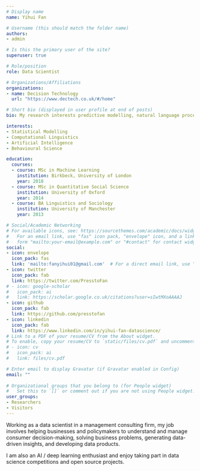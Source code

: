 ```yaml
---
# Display name
name: Yihui Fan

# Username (this should match the folder name)
authors:
- admin

# Is this the primary user of the site?
superuser: true

# Role/position
role: Data Scientist

# Organizations/Affiliations
organizations:
- name: Decision Technology
  url: "https://www.dectech.co.uk/#/home"

# Short bio (displayed in user profile at end of posts)
bio: My research interests predictive modelling, natural language processing and data visualisation.

interests:
- Statistical Modelling
- Computational Linguistics
- Artificial Intelligence
- Behavioural Science

education:
  courses:
  - course: MSc in Machine Learning
    institution: Birkbeck, University of London
    year: 2018
  - course: MSc in Quantitative Social Science
    institution: University of Oxford
    year: 2014
  - course: BA Linguistics and Sociology 
    institution: University of Manchester
    year: 2013

# Social/Academic Networking
# For available icons, see: https://sourcethemes.com/academic/docs/widgets/#icons
#   For an email link, use "fas" icon pack, "envelope" icon, and a link in the
#   form "mailto:your-email@example.com" or "#contact" for contact widget.
social:
- icon: envelope
  icon_pack: fas
  link: 'mailto:fanyihui01@gmail.com'  # For a direct email link, use "mailto:test@example.org".
- icon: twitter
  icon_pack: fab
  link: https://twitter.com/PresstoFan
# - icon: google-scholar
#   icon_pack: ai
#   link: https://scholar.google.co.uk/citations?user=sIwtMXoAAAAJ
- icon: github
  icon_pack: fab
  link: https://github.com/presstofan
- icon: linkedin
  icon_pack: fab
  link: https://www.linkedin.com/in/yihui-fan-datascience/
# Link to a PDF of your resume/CV from the About widget.
# To enable, copy your resume/CV to `static/files/cv.pdf` and uncomment the lines below.  
# - icon: cv
#   icon_pack: ai
#   link: files/cv.pdf

# Enter email to display Gravatar (if Gravatar enabled in Config)
email: ""
  
# Organizational groups that you belong to (for People widget)
#   Set this to `[]` or comment out if you are not using People widget.  
user_groups:
- Researchers
- Visitors
---
```


Working as a data scientist in a management consulting firm, my job involves helping businesses and policymakers to understand and manage consumer decision-making, solving business problems, generating data-driven insights, and developing data products.

I am also an AI / deep learning enthusiast and enjoy taking part in data science competitions and open source projects.
